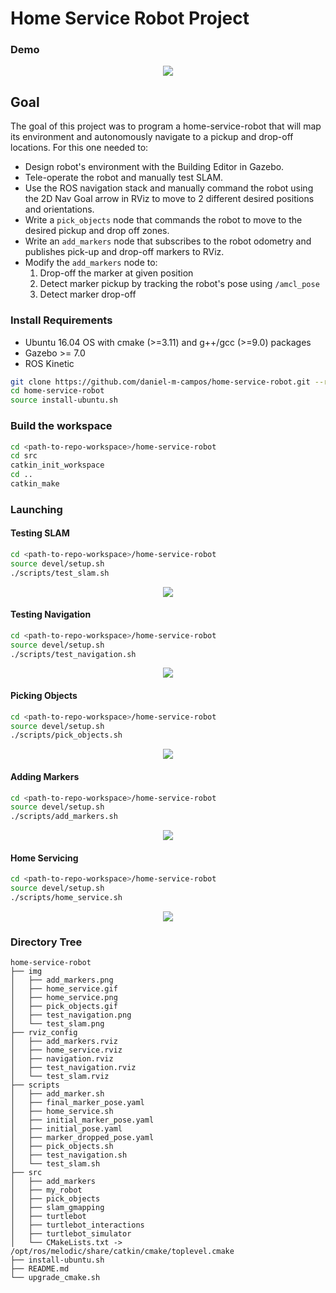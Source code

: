 # Home Service Robot Project

### Demo

<p align="center"><img src="img/home_service.gif"></p>

## Goal

The goal of this project was to program a home-service-robot that will map its
environment and autonomously navigate to a pickup and drop-off locations. For this one
needed to:

* Design robot's environment with the Building Editor in Gazebo.
* Tele-operate the robot and manually test SLAM.
* Use the ROS navigation stack and manually command the robot using the 2D Nav Goal
  arrow in RViz to move to 2 different desired positions and orientations.
* Write a `pick_objects` node that commands the robot to move to the desired pickup and
  drop off zones.
* Write an `add_markers` node that subscribes to the robot odometry and publishes
  pick-up and drop-off markers to RViz.
* Modify the `add_markers` node to:
    1. Drop-off the marker at given position
    1. Detect marker pickup by tracking the robot's pose using `/amcl_pose`
    1. Detect marker drop-off

### Install Requirements

* Ubuntu 16.04 OS with cmake (>=3.11) and g++/gcc (>=9.0) packages
* Gazebo >= 7.0
* ROS Kinetic

```sh
git clone https://github.com/daniel-m-campos/home-service-robot.git --recurse-submodules
cd home-service-robot
source install-ubuntu.sh
```

### Build the workspace

```sh
cd <path-to-repo-workspace>/home-service-robot
cd src
catkin_init_workspace
cd ..
catkin_make
```

### Launching

#### Testing SLAM

```sh
cd <path-to-repo-workspace>/home-service-robot
source devel/setup.sh
./scripts/test_slam.sh
```
<p align="center"><img src="img/test_slam.png"></p>

#### Testing Navigation

```sh
cd <path-to-repo-workspace>/home-service-robot
source devel/setup.sh
./scripts/test_navigation.sh
```
<p align="center"><img src="img/test_navigation.png"></p>

#### Picking Objects

```sh
cd <path-to-repo-workspace>/home-service-robot
source devel/setup.sh
./scripts/pick_objects.sh
```

<p align="center"><img src="img/pick_objects.gif"></p>

#### Adding Markers

```sh
cd <path-to-repo-workspace>/home-service-robot
source devel/setup.sh
./scripts/add_markers.sh
```

<p align="center"><img src="img/add_markers.png"></p>

#### Home Servicing

```sh
cd <path-to-repo-workspace>/home-service-robot
source devel/setup.sh
./scripts/home_service.sh
```
<p align="center"><img src="img/home_service.png"></p>

### Directory Tree

```
home-service-robot
├── img
│   ├── add_markers.png
│   ├── home_service.gif
│   ├── home_service.png
│   ├── pick_objects.gif
│   ├── test_navigation.png
│   └── test_slam.png
├── rviz_config
│   ├── add_markers.rviz
│   ├── home_service.rviz
│   ├── navigation.rviz
│   ├── test_navigation.rviz
│   └── test_slam.rviz
├── scripts
│   ├── add_marker.sh
│   ├── final_marker_pose.yaml
│   ├── home_service.sh
│   ├── initial_marker_pose.yaml
│   ├── initial_pose.yaml
│   ├── marker_dropped_pose.yaml
│   ├── pick_objects.sh
│   ├── test_navigation.sh
│   └── test_slam.sh
├── src
│   ├── add_markers
│   ├── my_robot
│   ├── pick_objects
│   ├── slam_gmapping
│   ├── turtlebot
│   ├── turtlebot_interactions
│   ├── turtlebot_simulator
│   └── CMakeLists.txt -> /opt/ros/melodic/share/catkin/cmake/toplevel.cmake
├── install-ubuntu.sh
├── README.md
└── upgrade_cmake.sh
```
